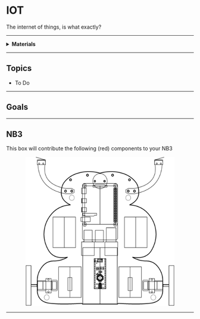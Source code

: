 # IOT

The internet of things, is what exactly?

----

<details><summary><b>Materials</b></summary><p>

Contents|Description| # |Data|Link|
:-------|:----------|:-:|:--:|:--:|
Secret Message|A SHA256 encrypted message (in HEX)|1|-|-

</p></details>

----

## Topics

- To Do

----

## Goals

----

## NB3

This box will contribute the following (red) components to your NB3

<p align="center">
<img src="_data/images/NB3_iot.png" alt="NB3 stage" width="400" height="400">
<p>

----
